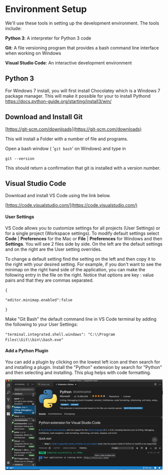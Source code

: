 # Environment Setup

We'll use these tools in setting up the development environment.   The tools include:

**Python 3**: A interpreter for Python 3 code

**Git**: A file versioning program that provides a bash command line interface when working on Windows

**Visual Studio Code**: An interactive development environment

## Python 3

For Windows 7 install,  you will first install Chocolatey which is a Windows 7 package manager.  This will make it possible for your to install Pythond https://docs.python-guide.org/starting/install3/win/





## Download and Install Git

[https://git-scm.com/downloads](https://git-scm.com/downloads)

This will install a Folder with a number of file and programs.

Open a bash window \( '`git bash`' on Windows\) and type in

`git --version`

This should return a confirmation that git is installed with a version number.

## Visual Studio Code

Download and install VS Code using the link below.

[https://code.visualstudio.com/](https://code.visualstudio.com/)

#### User Settings

VS Code allows you to customize settings for all projects \(User Settings\) or for a single project \(Workspace settings\).  To modify default settings select **Code** \| **Preferences** for the Mac or **File** \| **Preferences** for Windows and then **Settings**.  You will see 2 files side by side.  On the left are the default settings and on the right are the User setting overrides.

To change a default setting find the setting on the left and then copy it to the right with your desired setting.  For example, if you don't want to see the minimap on the right hand side of the application, you can make the following entry in the file on the right. Notice that options are key : value pairs and that they are commas separated.

`{`

`"editor.minimap.enabled":false`

`}`

Make "Git Bash" the default command line in VS Code terminal by adding the following to your User Settings:

`"terminal.integrated.shell.windows": "C:\\Program Files\\Git\\bin\\bash.exe"`

#### Add a Python Plugin

You can add a plugin by clicking on the lowest left icon and then search for and installing a plugin.  Install the "Python" extension by search for "Python" and then selecting and installing.  This plug helps with code formatting.

![](/assets/python-plugin.png)

## 



